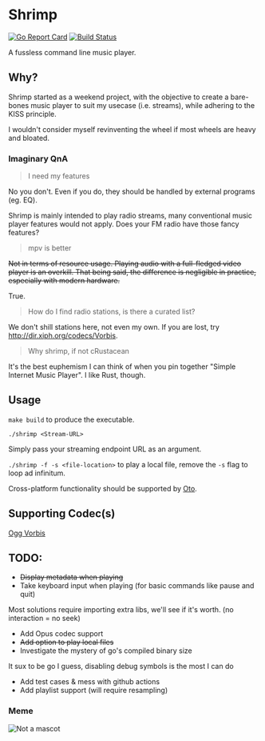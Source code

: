 # Shrimp

[![Go Report Card](https://goreportcard.com/badge/github.com/zydeng91/shrimp)](https://goreportcard.com/report/github.com/zydeng91/shrimp)
[![Build Status](https://github.com/zydeng91/shrimp/actions/workflows/go.yml/badge.svg?branch=master)](https://github.com/zydeng91/shrimp/actions/workflows/go.yml?query=branch%3Amaster)

A fussless command line music player.

## Why?

Shrimp started as a weekend project, with the objective to create a bare-bones music player to suit my usecase (i.e. streams), while adhering to the KISS principle.

I wouldn't consider myself revinventing the wheel if most wheels are heavy and bloated.

### Imaginary QnA

> I need my features

No you don't. Even if you do, they should be handled by external programs (eg. EQ).

Shrimp is mainly intended to play radio streams, many conventional music player features would not apply. Does your FM radio have those fancy features?

> mpv is better

~~Not in terms of resource usage. Playing audio with a full-fledged video player is an overkill. That being said, the difference is negligible in practice, especially with modern hardware.~~

True.

> How do I find radio stations, is there a curated list?

We don't shill stations here, not even my own. If you are lost, try http://dir.xiph.org/codecs/Vorbis.

> Why shrimp, if not cRustacean

It's the best euphemism I can think of when you pin together "Simple Internet Music Player". I like Rust, though.

## Usage

`make build` to produce the executable.

`./shrimp <Stream-URL>`

Simply pass your streaming endpoint URL as an argument.

`./shrimp -f -s <file-location>` to play a local file, remove the `-s` flag to loop ad infinitum.

Cross-platform functionality should be supported by [Oto](https://github.com/ebitengine/oto/tree/v1.0.1).

## Supporting Codec(s)
[Ogg Vorbis](https://github.com/jfreymuth/oggvorbis)

## TODO:
- ~~Display metadata when playing~~
- Take keyboard input when playing (for basic commands like pause and quit)

Most solutions require importing extra libs, we'll see if it's worth. (no interaction = no seek)

- Add Opus codec support
- ~~Add option to play local files~~
- Investigate the mystery of go's compiled binary size

It sux to be go I guess, disabling debug symbols is the most I can do

- Add test cases & mess with github actions
- Add playlist support (will require resampling)

### Meme
![Not a mascot](https://zydeng.com/assets/img/shrimp.png)
